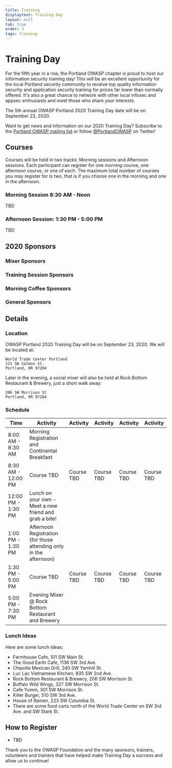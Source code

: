 ```yaml
---
title: Training
displaytext: Training Day
layout: null
tab: true
order: 3
tags: training
---
```


# Training Day
For the fifth year in a row, the Portland OWASP chapter is proud to host our information security training day! This will be an excellent opportunity for the local Portland security community to receive top quality information security and application security training for prices far lower than normally offered. It's also a great chance to network with other local infosec and appsec enthusiasts and meet those who share your interests.

The 5th annual OWASP Portland 2020 Training Day date will be on September 23, 2020. 

Want to get news and information on our 2020 Training Day? Subscribe to the [Portland OWASP mailing list](https://groups.google.com/a/owasp.org/forum/#!forum/portland-chapter) or follow [@PortlandOWASP](https://twitter.com/portlandowasp) on Twitter!

## Courses
Courses will be held in two tracks: Morning sessions and Afternoon sessions. Each participant can register for one morning course, one afternoon course, or one of each. The maximum total number of courses you may register for is two, that is if you choose one in the morning and one in the afternoon.

### Morning Session 8:30 AM - Noon
TBD
### Afternoon Session: 1:30 PM - 5:00 PM
TBD

## 2020 Sponsors
### Mixer Sponsors
### Training Session Sponsors
### Morning Coffee Sponsors
### General Sponsors

## Details
### Location
OWASP Portland 2020 Training Day will be on September 23, 2020. We will be located at:
```
World Trade Center Portland
121 SW Salmon St.
Portland, OR 97204
```
Later in the evening, a social mixer will also be held at Rock Bottom Restaurant & Brewery, just a short walk away:
```
206 SW Morrison St
Portland, OR 97204
```
### Schedule
| Time               | Activity                                                           | Activity           | Activity           | Activity           | Activity           |
|--------------------|--------------------------------------------------------------------|------------|------------|------------|------------|
| 8:00 AM - 8:30 AM  | Morning Registration and Continental Breakfast                     |            |            |            |            |
| 8:30 AM - 12:00 PM | Course TBD                                                         | Course TBD | Course TBD | Course TBD | Course TBD |
| 12:00 PM - 1:30 PM | Lunch on your own - Meet a new friend and grab a bite!             |            |            |            |            |
| 1:00 PM - 1:30 PM  | Afternoon Registration (for those attending only in the afternoon) |            |            |            |            |
| 1:30 PM - 5:00 PM  | Course TBD                                                         | Course TBD | Course TBD | Course TBD | Course TBD |
| 5:00 PM - 7:30 PM  | Evening Mixer @ Rock Bottom Restaurant and Brewery                 |            |            |            |            |

### Lunch Ideas
Here are some lunch ideas:
* Farmhouse Cafe, 101 SW Main St.
* The Good Earth Cafe, 1136 SW 3rd Ave.
* Chipotle Mexican Grill, 240 SW Yamhill St.
* Luc Lac Vietnamese Kitchen, 835 SW 2nd Ave.
* Rock Bottom Restaurant & Brewery, 206 SW Morrison St.
* Buffalo Wild Wings, 327 SW Morrison St.
* Cafe Yumm, 301 SW Morrison St.
* Killer Burger, 510 SW 3rd Ave.
* House of Ramen, 223 SW Columbia St.
* There are some food carts north of the World Trade Center on SW 3rd Ave. and SW Stark St.

## How to Register
* TBD

Thank you to the OWASP Foundation and the many sponsors, trainers, volunteers and trainers that have helped make Training Day a success and allow us to continue!
